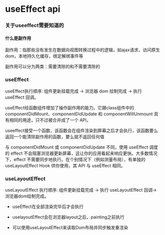 # useEffect api

### 关于useeffect需要知道的

#### 什么是副作用

副作用：指那些没有发生在数据向视图转换过程中的逻辑，如ajax请求，访问原生dom，本地持久化缓存，绑定解绑事件等

副作用可以分为两类：需要清除的和不需要清除的

### useEffect

useEffect执行顺序: 组件更新挂载完成 -> 浏览器 dom 绘制完成 -> 执行 useEffect 回调。

useEffect给函数组件增加了操作副作用的能力。它跟class组件中的componentDidMount、componentDidUpdate 和 componentWillUnmount 具有相同的用途，只不过被合并成了一个 API。

useeffect接受一个函数，该函数会在组件渲染到屏幕之后才会执行，该函数要么返回一个能清除副作用的函数，要么就不返回任何值

与 componentDidMount 或 componentDidUpdate 不同，使用 useEffect 调度的 effect 不会阻塞浏览器更新屏幕，这让你的应用看起来响应更快。大多数情况下，effect 不需要同步地执行。在个别情况下（例如测量布局），有单独的 useLayoutEffect Hook 供你使用，其 API 与 useEffect 相同。

### useLayoutEffect

useLayoutEffect 执行顺序: 组件更新挂载完成 -> 执行 useLayoutEffect 回调-> 浏览器dom绘制完成。

- useEffect在全部渲染完毕后才会执行

- uselayoutEffect会在浏览器layout之后，painting之前执行

- 可以使用useLayoutEffect来读取Dom布局并同步触发重渲染
